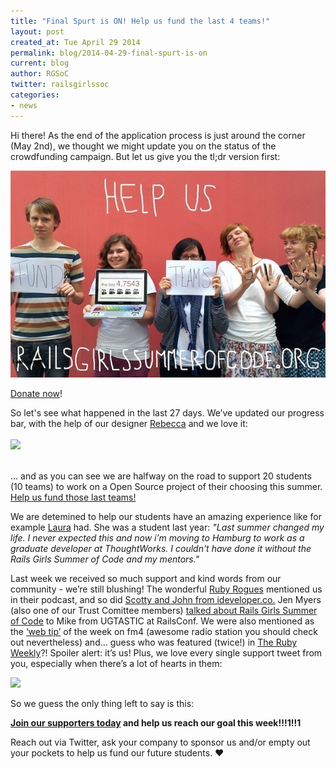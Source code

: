 ```yaml
---
title: "Final Spurt is ON! Help us fund the last 4 teams!"
layout: post
created_at: Tue April 29 2014
permalink: blog/2014-04-29-final-spurt-is-on
current: blog
author: RGSoC
twitter: railsgirlssoc
categories:
- news
---
```



Hi there! As the end of the application process is just around the corner (May 2nd), we thought we might update you on the status of the crowdfunding campaign. But let us give you the tl;dr version first:

<a href="http://railsgirlssummerofcode.org/campaign/"><img src="/img/blog/2014/final-spurt-rgsoc_beggars_small.jpg" width="600"></a>

[Donate now](http://railsgirlssummerofcode.org/campaign/)!

So let's see what happened in the last 27 days. We’ve updated our progress bar, with the help of our designer [Rebecca](http://railsgirlssummerofcode.org/blog/rebecca/) and we love it:
<br><br>
<a href="http://railsgirlssummerofcode.org/campaign/"><img src="/img/blog/2014/final-spurt-progress_bar.png" width="600"></a>
<br><br>

… and as you can see we are halfway on the road to support 20 students (10 teams) to work on a Open Source project of their choosing this summer. [Help us fund those last teams!](http://railsgirlssummerofcode.org/campaign/)

We are detemined to help our students have an amazing experience like for example [Laura](http://railsgrrls.tumblr.com/) had. She was a student last year:
*"Last summer changed my life. I never expected this and now i’m moving to Hamburg to work as a graduate developer at ThoughtWorks. I couldn't have done it without the Rails Girls Summer of Code and my mentors."*

Last week we received so much support and kind words from our community - we’re still blushing! The wonderful [Ruby Rogues](http://rubyrogues.com/152-rr-the-new-york-times-and-ruby-with-jacqui-maher/) mentioned us in their podcast, and so did [Scotty and John from ideveloper.co.](http://ideveloper.co/podcast110/) Jen Myers (also one of our Trust Comittee members) [talked about Rails Girls Summer of Code](https://www.youtube.com/watch?v=Pvbx7CLV6nI&feature=youtu.be) to Mike from UGTASTIC at RailsConf. We were also mentioned as the [‘web tip’](http://fm4.orf.at/stories/1737477) of the week on fm4 (awesome radio station you should check out nevertheless) and… guess who was featured (twice!) in [The Ruby Weekly](http://rubyweekly.com/issues/190)?! Spoiler alert: it’s us! Plus, we love every single support tweet from you, especially when there’s a lot of hearts in them:

<img src="/img/blog/2014/final-spurt-aaronpattersontweet.png" width="600">


So we guess the only thing left to say is this:

**[Join our supporters today](http://railsgirlssummerofcode.org/campaign/) and help us reach our goal this week!!!1!!1**

Reach out via Twitter, ask your company to sponsor us and/or empty out your pockets to help us fund our future students. &hearts;
